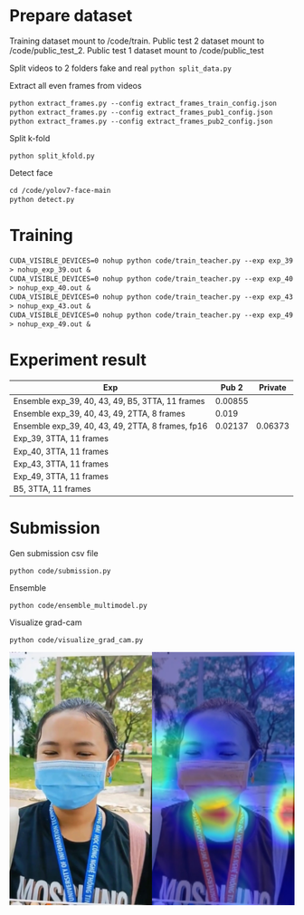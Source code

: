 # Prepare dataset
Training dataset mount to /code/train. Public test 2 dataset mount to /code/public_test_2. Public test 1 dataset mount to /code/public_test

Split videos to 2 folders fake and real
``
python split_data.py 
``

Extract all even frames from videos
```
python extract_frames.py --config extract_frames_train_config.json
python extract_frames.py --config extract_frames_pub1_config.json
python extract_frames.py --config extract_frames_pub2_config.json
```

Split k-fold
```
python split_kfold.py
```

Detect face
```
cd /code/yolov7-face-main
python detect.py
```

# Training
```
CUDA_VISIBLE_DEVICES=0 nohup python code/train_teacher.py --exp exp_39 > nohup_exp_39.out &
CUDA_VISIBLE_DEVICES=0 nohup python code/train_teacher.py --exp exp_40 > nohup_exp_40.out &
CUDA_VISIBLE_DEVICES=0 nohup python code/train_teacher.py --exp exp_43 > nohup_exp_43.out &
CUDA_VISIBLE_DEVICES=0 nohup python code/train_teacher.py --exp exp_49 > nohup_exp_49.out &
```
# Experiment result

|Exp|Pub 2| Private|
|--------|----|--------|
|Ensemble exp_39, 40, 43, 49, B5, 3TTA, 11 frames|0.00855|
|Ensemble exp_39, 40, 43, 49, 2TTA, 8 frames|0.019|
|Ensemble exp_39, 40, 43, 49, 2TTA, 8 frames, fp16|0.02137|0.06373|
|Exp_39, 3TTA, 11 frames|
|Exp_40, 3TTA, 11 frames|
|Exp_43, 3TTA, 11 frames|
|Exp_49, 3TTA, 11 frames|
|B5, 3TTA, 11 frames|

# Submission
Gen submission csv file
```
python code/submission.py
```

Ensemble
```
python code/ensemble_multimodel.py
```

Visualize grad-cam
```
python code/visualize_grad_cam.py 
```
![image](code/results/0/grad_cam_0_38.jpg?raw=true)
